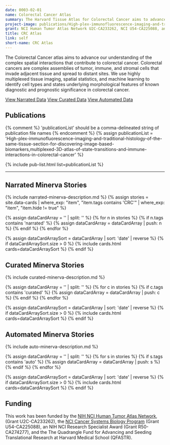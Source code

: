 ```yaml
---
date: 0003-02-01
name: Colorectal Cancer Atlas
summary: The Harvard Tissue Atlas for Colorectal Cancer aims to advance our understanding of the complex spatial interactions that contribute to colorectal cancer. Colorectal cancers are complex assemblies of tumor, immune, and stromal cells that invade adjacent tissue and spread to distant sites. We use highly multiplexed tissue imaging, spatial statistics, and machine learning to identify cell types and states underlying morphological features of known diagnostic and prognostic significance in colorectal cancer. This work is a component of the [Human Tumor Atlas Network](https://humantumoratlas.org/).  
project-image: publications/High-plex-immunofluorescence-imaging-and-traditional-histology-of-the-same-tissue-section-for-discovering-image-based-biomarkers-2.png
grant: NCI Human Tumor Atlas Network U2C-CA233262, NCI U54-CA225088, and the Ludwig Cancer Research Foundation
title: CRC Atlas
link: self
short-name: CRC Atlas
---
```


The Colorectal Cancer atlas aims to advance our understanding of the complex spatial interactions that contribute to colorectal cancer. Colorectal cancers are complex assemblies of tumor, immune, and stromal cells that invade adjacent tissue and spread to distant sites. We use highly multiplexed tissue imaging, spatial statistics, and machine learning to identify cell types and states underlying morphological features of known diagnostic and prognostic significance in colorectal cancer.

<a href="#narrated-minerva-stories" class="button2">View Narrated Data</a>
<a href="#curated-minerva-stories" class="button2">View Curated Data</a>
<a href="#automated-minerva-stories" class="button2">View Automated Data</a>

## Publications
{% comment %}
  'publicationList' should be a comma-delineated string of publication file names
{% endcomment %}
{% assign publicationList = 'High-plex-immunofluorescence-imaging-and-traditional-histology-of-the-same-tissue-section-for-discovering-image-based-biomarkers,multiplexed-3D-atlas-of-state-transitions-and-immune-interactions-in-colorectal-cancer' %}

{% include pub-list.html list=publicationList %}

---

## Narrated Minerva Stories
{% include narrated-minerva-description.md %} 
{%
    assign stories = site.data-cards
    | where_exp: "item", "item.tags contains 'CRC'"
    | where_exp: "item", "item.hide != true"
%}

{% assign dataCardArray = '' | split: '' %}
{% for n in stories %}
  {% if n.tags contains 'narrated' %}
    {% assign dataCardArray = dataCardArray | push: n %}
  {% endif %}
{% endfor %}

{% assign dataCardArraySort = dataCardArray | sort: 'date' | reverse %}
{% if dataCardArraySort.size > 0 %}
  {% include cards.html cards=dataCardArraySort %}
{% endif %}

## Curated Minerva Stories
{% include curated-minerva-description.md %} 

{% assign dataCardArray = '' | split: '' %}
{% for c in stories %}
  {% if c.tags contains 'curated' %}
    {% assign dataCardArray = dataCardArray | push: c %}
  {% endif %}
{% endfor %}

{% assign dataCardArraySort = dataCardArray | sort: 'date' | reverse %}
{% if dataCardArraySort.size > 0 %}
  {% include cards.html cards=dataCardArraySort %}
{% endif %}


## Automated Minerva Stories
{% include auto-minerva-description.md %} 
 
{% assign dataCardArray = '' | split: '' %}
{% for s in stories %}
  {% if s.tags contains 'auto' %}
    {% assign dataCardArray = dataCardArray | push: s %}
  {% endif %}
{% endfor %}

{% assign dataCardArraySort = dataCardArray | sort: 'date' | reverse %}
{% if dataCardArraySort.size > 0 %}
  {% include cards.html cards=dataCardArraySort %}
{% endif %}

## Funding
This work has been funded by the [NIH NCI Human Tumor Atlas Network](https://humantumoratlas.org/), (Grant U2C-CA233262), the [NCI Cancer Systems Biology Program](https://csbconsortium.org/) (Grant U54-CA225088), an NIH NCI Research Specialist Award (Grant R50-CA274277), and the The Quadrangle Fund for Advancing and Seeding Translational Research at Harvard Medical School (QFASTR).
